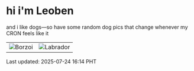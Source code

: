 # hi i'm Leoben

and i like dogs—so have some random dog pics that change whenever my CRON feels like it

|  |  |
|--------|----------|
| ![Borzoi](https://random-dog-vercel.vercel.app/api/random-borzoi?v=1753344895) | ![Labrador](https://random-dog-vercel.vercel.app/api/random-labrador?v=1753344895) |

Last updated: 2025-07-24 16:14 PHT
